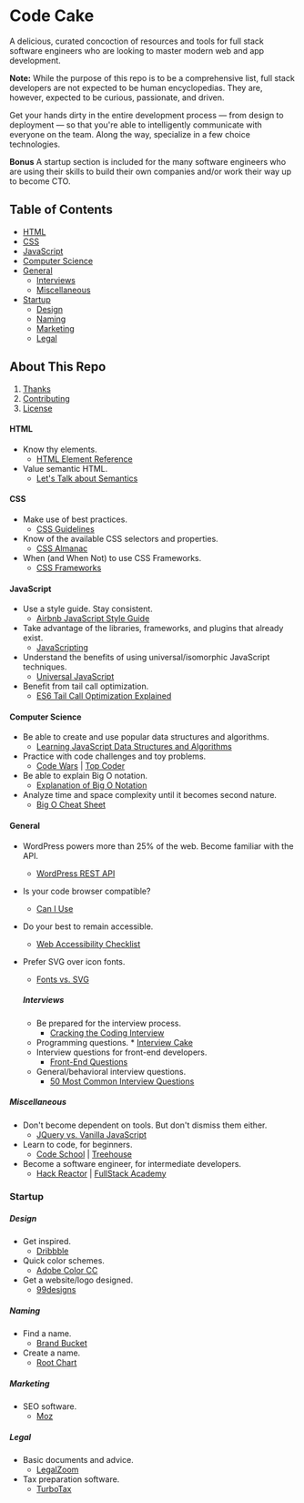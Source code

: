 # Code Cake

A delicious, curated concoction of resources and tools for full stack
software engineers who are looking to master modern web and app
development.

**Note:** While the purpose of this repo is to be a comprehensive list, full
stack developers are not expected to be human encyclopedias. They are, however,
expected to be curious, passionate, and driven.

Get your hands dirty in the entire development process — from design to
deployment — so that you're able to intelligently communicate with everyone
on the team. Along the way, specialize in a few choice technologies.

**Bonus** A startup section is included for the many software engineers who
are using their skills to build their own companies and/or work their way up
to become CTO.

## Table of Contents

  * [HTML](#html)
  * [CSS](#css)
  * [JavaScript](#javascript)
  * [Computer Science](#computer-science)
  * [General](#general)
    * [Interviews](#interviews)
    * [Miscellaneous](#miscellaneous)
  * [Startup](#startup)
    * [Design](#design)
    * [Naming](#naming)
    * [Marketing](#marketing)
    * [Legal](#legal)

## About This Repo

  1. [Thanks](https://github.com/jabacchetta/full-stack-prep/graphs/contributors)
  1. [Contributing](https://github.com/jabacchetta/full-stack-prep/blob/master/CONTRIBUTING.md)
  1. [License](https://github.com/jabacchetta/full-stack-prep/blob/master/LICENSE)

#### HTML

* Know thy elements.
  * [HTML Element Reference](https://developer.mozilla.org/en-US/docs/Web/HTML/Element)
* Value semantic HTML.
  * [Let's Talk about Semantics](http://html5doctor.com/lets-talk-about-semantics)

#### CSS

* Make use of best practices.
  * [CSS Guidelines](http://cssguidelin.es)
* Know of the available CSS selectors and properties.
  * [CSS Almanac](https://css-tricks.com/almanac)
* When (and When Not) to use CSS Frameworks.
  * [CSS Frameworks](https://hacks.mozilla.org/2016/04/you-might-not-need-a-css-framework)

#### JavaScript

* Use a style guide. Stay consistent.
  * [Airbnb JavaScript Style Guide](https://github.com/airbnb/javascript)
* Take advantage of the libraries, frameworks, and plugins that already exist.
  * [JavaScripting](https://www.javascripting.com)
* Understand the benefits of using universal/isomorphic JavaScript techniques.
  * [Universal JavaScript](https://www.youtube.com/watch?v=0wvZ7gakqV4)
* Benefit from tail call optimization.
  * [ES6 Tail Call Optimization Explained](http://benignbemine.github.io/2015/07/19/es6-tail-calls)

#### Computer Science

* Be able to create and use popular data structures and algorithms.
  * [Learning JavaScript Data Structures and Algorithms](https://www.amazon.com/Learning-JavaScript-Data-Structures-Algorithms-ebook/dp/B01C2XX8Y2)
* Practice with code challenges and toy problems.
  * [Code Wars](https://www.codewars.com) | [Top Coder](https://www.topcoder.com)
* Be able to explain Big O notation.
  * [Explanation of Big O Notation](https://www.interviewcake.com/article/java/big-o-notation-time-and-space-complexity)
* Analyze time and space complexity until it becomes second nature.
  * [Big O Cheat Sheet](http://bigocheatsheet.com)

#### General

* WordPress powers more than 25% of the web. Become familiar with the API.
  * [WordPress REST API](http://v2.wp-api.org)
* Is your code browser compatible?
  * [Can I Use](http://caniuse.com)
* Do your best to remain accessible.
  * [Web Accessibility Checklist](http://a11yproject.com/checklist.html)
* Prefer SVG over icon fonts.
  * [Fonts vs. SVG](https://www.sitepoint.com/icon-fonts-vs-svg-debate)

  ##### Interviews

  * Be prepared for the interview process.
    * [Cracking the Coding Interview](https://www.amazon.com/Cracking-Coding-Interview-Programming-Questions/dp/0984782850)
  * Programming questions.
        * [Interview Cake](https://www.interviewcake.com)
  * Interview questions for front-end developers.
    * [Front-End Questions](https://github.com/h5bp/Front-end-Developer-Interview-Questions)
  * General/behavioral interview questions.
      * [50 Most Common Interview Questions](https://www.glassdoor.com/blog/common-interview-questions)

##### Miscellaneous

* Don't become dependent on tools. But don't dismiss them either.
  * [JQuery vs. Vanilla JavaScript](https://toddmotto.com/is-it-time-to-drop-jquery-essentials-to-learning-javascript-from-a-jquery-background/#comment-1450615536)
* Learn to code, for beginners.
  * [Code School](https://www.codeschool.com) | [Treehouse](https://teamtreehouse.com)
* Become a software engineer, for intermediate developers.
  * [Hack Reactor](http://www.hackreactor.com) | [FullStack Academy](http://www.fullstackacademy.com)

### Startup

##### Design

* Get inspired.
  * [Dribbble](https://dribbble.com)
* Quick color schemes.
  * [Adobe Color CC](https://color.adobe.com/create/color-wheel)
* Get a website/logo designed.
  * [99designs](https://99designs.com)

##### Naming

* Find a name.
  * [Brand Bucket](https://www.brandbucket.com)
* Create a name.
  * [Root Chart](http://www.prefixsuffix.com/rootchart.php)

##### Marketing

* SEO software.
  * [Moz](https://moz.com)

##### Legal

* Basic documents and advice.
  * [LegalZoom](http://www.legalzoom.com)
* Tax preparation software.
  * [TurboTax](https://turbotax.intuit.com)
